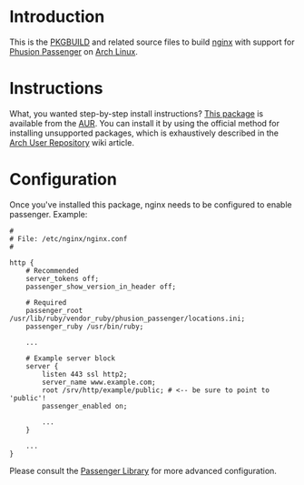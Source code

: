 # Introduction

This is the [PKGBUILD][PKGBUILD] and related source files to build
[nginx][nginx] with support for [Phusion Passenger][passenger] on [Arch Linux][archlinux].

# Instructions

What, you wanted step-by-step install instructions? [This package][aur-this-package]
is available from the [AUR][aur]. You can install it by using the official
method for installing unsupported packages, which is exhaustively described in
the [Arch User Repository][aur-wiki] wiki article.

# Configuration

Once you've installed this package, nginx needs to be configured to enable passenger. Example:

```nginxconf
#
# File: /etc/nginx/nginx.conf
#

http {
    # Recommended
    server_tokens off;
    passenger_show_version_in_header off;

    # Required
    passenger_root /usr/lib/ruby/vendor_ruby/phusion_passenger/locations.ini;
    passenger_ruby /usr/bin/ruby;

    ...

    # Example server block
    server {
        listen 443 ssl http2;
        server_name www.example.com;
        root /srv/http/example/public; # <-- be sure to point to 'public'!
        passenger_enabled on;

        ...
    }

    ...
}
```

Please consult the [Passenger Library][passenger-library] for more advanced configuration.

[archlinux]: https://www.archlinux.org
[aur-this-package]: https://aur.archlinux.org/packages/nginx-passenger
[aur-wiki]: https://wiki.archlinux.org/index.php/Arch_User_Repository
[aur]: https://aur.archlinux.org/
[nginx]: https://nginx.org/
[passenger-library]: https://www.phusionpassenger.com/library/config/nginx/reference/
[passenger]: https://www.phusionpassenger.com/
[PKGBUILD]: https://wiki.archlinux.org/index.php/PKGBUILD
